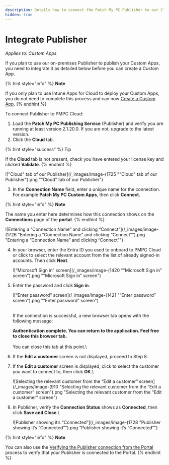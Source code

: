 ```yaml
---
description: Details how to connect the Patch My PC Publisher to our Cloud platform
hidden: true
---
```


# Integrate Publisher

_Applies to: Custom Apps_

If you plan to use our on-premises Publisher to publish your Custom Apps, you need to integrate it as detailed below before you can create a Custom App.

{% hint style="info" %}
**Note**

If you only plan to use Intune Apps for Cloud to deploy your Custom Apps, you do not need to complete this process and can now [Create a Custom App](create-a-custom-app/).
{% endhint %}

To connect Publisher to PMPC Cloud:

1. Load the **Patch My PC Publishing Service** (Publisher) and verify you are running at least version 2.1.20.0. If you are not, upgrade to the latest version.
2. Click the **Cloud** tab.

{% hint style="success" %}
Tip

If the **Cloud** tab is not present, check you have entered your license key and clicked **Validate**.
{% endhint %}

![&#x22;Cloud&#x22; tab of our Publisher](/_images/image-(1725 "&#x22;Cloud&#x22; tab of our Publisher").png "&#x22;Cloud&#x22; tab of our Publisher")

3. In the **Connection Name** field, enter a unique name for the connection. For example **Patch My PC Custom Apps**, then click **Connect**.

{% hint style="info" %}
**Note**

The name you enter here determines how this connection shows on the **Connections** page of the **portal**.
{% endhint %}

![Entering a “Connection Name” and clicking “Connect”](/_images/image-(1726 "Entering a “Connection Name” and clicking “Connect”").png "Entering a “Connection Name” and clicking “Connect”")

4.  In your browser, enter the Entra ID you used to onboard to PMPC Cloud or click to select the relevant account from the list of already signed-in accounts. Then click **Next**.



    ![“Microsoft Sign in” screen](/_images/image-(1420 "“Microsoft Sign in” screen").png "“Microsoft Sign in” screen")


5.  Enter the password and click **Sign in**.



    ![“Enter password” screen](/_images/image-(1421 "“Enter password” screen").png "“Enter password” screen")

    \
    If the connection is successful, a new browser tab opens with the following message:

    **Authentication complete. You can return to the application. Feel free to close this browser tab.**\
    \
    You can close this tab at this point.\

6. If the **Edit a customer** screen is not displayed, proceed to Step 8.
7.  If the **Edit a customer** screen is displayed, click to select the customer you want to connect to, then click **OK**.\


    ![Selecting the relevant customer from the “Edit a customer” screen](/_images/image-(910 "Selecting the relevant customer from the “Edit a customer” screen").png "Selecting the relevant customer from the “Edit a customer” screen")


8.  In Publisher, verify the **Connection Status** shows as **Connected**, then click **Save and Close**.\


    ![Publisher showing it’s “Connected”](/_images/image-(1728 "Publisher showing it’s “Connected”").png "Publisher showing it’s “Connected”")

{% hint style="info" %}
**Note**

You can also use the [Verifying the Publisher connection from the Portal](../cloud-administration/manage-cloud-connections/verify-a-publisher-connection-from-cloud.md) process to verify that your Publisher is connected to the Portal.
{% endhint %}

